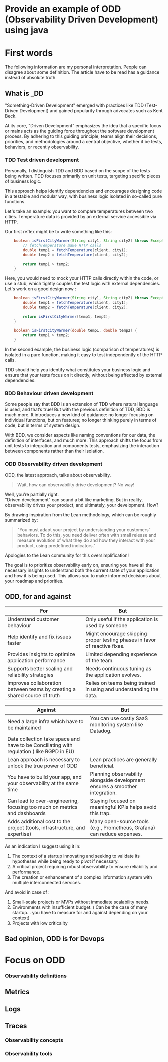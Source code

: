 # Provide an example of ODD (Observability Driven Development) using java

# First words

The following information are my personal interpretation. People can disagree about some definition. 
The article have to be read has a guidance instead of absolute truth.

## What is _DD

"Something-Driven Development" emerged with practices like TDD (Test-Driven Development) and gained popularity 
through advocates such as Kent Beck.

At its core, "Driven Development" emphasizes the idea that a specific focus or mains acts as the guiding force 
throughout the software development process. By adhering to this guiding principle, teams align their decisions, priorities, and methodologies around a central objective, whether it be tests, behaviors, or recently observability.

### TDD Test driven development

Personally, I distinguish TDD and BDD based on the scope of the tests being written.
TDD focuses primarily on unit tests, targeting specific pieces of business logic.

This approach helps identify dependencies and encourages designing code in a testable and modular way, 
with business logic isolated in so-called pure functions.

Let's take an example: you want to compare temperatures between two cities.
Temperature data is provided by an external service accessible via HTTP.

Our first reflex might be to write something like this:
```Java
    boolean isFirstCityWarmer(String city1, String city2) throws Exception {
        // fetchTemperature make HTTP calls
        double temp1 = fetchTemperature(client, city1);
        double temp2 = fetchTemperature(client, city2);
        
        return temp1 > temp2;
    }
```
Here, you would need to mock your HTTP calls directly within the code, or use a stub, which tightly couples the test logic with external dependencies.
Let's work on a good design now :
```Java
    boolean isFirstCityWarmer(String city1, String city2) throws Exception {
        double temp1 = fetchTemperature(client, city1);
        double temp2 = fetchTemperature(client, city2);
        
        return isFirstCityWarmer(temp1, temp2);
    }
    
    boolean isFirstCityWarmer(double temp1, double temp2) {
        return temp1 > temp2;
    }
```
In the second example, the business logic (comparison of temperatures) is isolated in a pure function, making it easy to test independently of the HTTP calls.

TDD should help you identify what constitutes your business logic and ensure that your tests focus on it directly, without being affected by external dependencies.

### BDD Behaviour driven development

Some people say that BDD is an extension of TDD where natural language is used, and that’s true! 
But with the previous definition of TDD, BDD is much more. 
It introduces a new kind of guidance: no longer focusing on individual functions, 
but on features; no longer thinking purely in terms of code, but in terms of system design.  

With BDD, we consider aspects like naming conventions for our data, the definition of interfaces, and much more. 
This approach shifts the focus from unit tests to integration and components tests, emphasizing the interaction 
between components rather than their isolation.  

### ODD Observability driven development

ODD, the latest approach, talks about observability.

> Wait, how can observability drive development? No way!

Well, you’re partially right.  
"Driven development" can sound a bit like marketing. But in reality, observability drives your product, and ultimately, your development. How?

By drawing inspiration from the Lean methodology, which can be roughly summarized by:

> "You must adapt your project by understanding your customers' behaviors. To do this, you need deliver often with small release and measure evolution of what they do and how they interact with your product, using predefined indicators."

Apologies to the Lean community for this oversimplification!

The goal is to prioritize observability early on, ensuring you have all the necessary insights to understand both the current state of your application and how it is being used.
This allows you to make informed decisions about your roadmap and priorities.


## ODD, for and against 

| For                                                                       | But                                                                        |
|---------------------------------------------------------------------------|----------------------------------------------------------------------------|
| Understand customer behaviour                                             | Only useful if the application is used by someone                          |
| Help identify and fix issues faster                                       | Might encourage skipping proper testing phases in favor of reactive fixes. |
| Provides insights to optimize application performance                     | Limited depending experience of the team.                                  |
| Supports better scaling and reliability strategies                        | Needs continuous tuning as the application evolves.                        |
| Improves collaboration between teams by creating a shared source of truth | Relies on teams being trained in using and understanding the data.         |


| Against                                                                                   | But                                                                          |
|-------------------------------------------------------------------------------------------|------------------------------------------------------------------------------|
| Need a large infra which have to be maintained                                            | You can use costly SaaS monitoring system like Datadog.                      |
| Data collection take space and have to be Conciliating with regulation ( like RGPD in EU) |                                                                              |
| Lean approach is necessary to unlock the true power of ODD                                | Lean practices are generally beneficial.                                     |
| You have to build your app, and your observability at the same time                       | Planning observability alongside development ensures a smoother integration. |
| Can lead to over-engineering, focusing too much on metrics and dashboards                 | Staying focused on meaningful KPIs helps avoid this trap.                    |
| Adds additional cost to the project (tools, infrastructure, and expertise)                | Many open-source tools (e.g., Prometheus, Grafana) can reduce expenses.      |

As an indication I suggest using it in:  
1. The context of a startup innovating and seeking to validate its hypotheses while being ready to pivot if necessary.
2. A critical project requiring robust observability to ensure reliability and performance.
3. The creation or enhancement of a complex information system with multiple interconnected services.

And avoid in case of : 
1. Small-scale projects or MVPs without immediate scalability needs.
2. Environments with insufficient budget. ( Can be the case of many startup... you have to measure for and against depending on your context)
3. Projects with low criticality


## Bad opinion, ODD is for Devops

# Focus on ODD

### Observability definitions

## Metrics

## Logs

## Traces

### Observability concepts

### Observability tools



